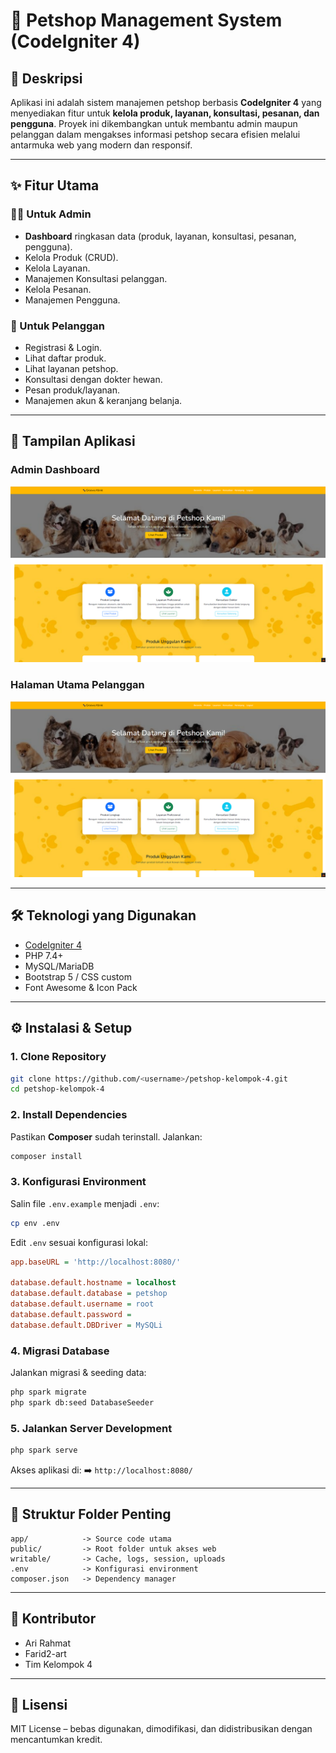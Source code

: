 # 🐾 Petshop Management System (CodeIgniter 4)

## 📖 Deskripsi

Aplikasi ini adalah sistem manajemen petshop berbasis **CodeIgniter 4** yang menyediakan fitur untuk **kelola produk, layanan, konsultasi, pesanan, dan pengguna**.
Proyek ini dikembangkan untuk membantu admin maupun pelanggan dalam mengakses informasi petshop secara efisien melalui antarmuka web yang modern dan responsif.

---

## ✨ Fitur Utama

### 👩‍💻 Untuk Admin

* **Dashboard** ringkasan data (produk, layanan, konsultasi, pesanan, pengguna).
* Kelola Produk (CRUD).
* Kelola Layanan.
* Manajemen Konsultasi pelanggan.
* Kelola Pesanan.
* Manajemen Pengguna.

### 🐶 Untuk Pelanggan

* Registrasi & Login.
* Lihat daftar produk.
* Lihat layanan petshop.
* Konsultasi dengan dokter hewan.
* Pesan produk/layanan.
* Manajemen akun & keranjang belanja.

---

## 📸 Tampilan Aplikasi

### Admin Dashboard

![Admin Dashboard](docs/screenshots/dashboard.png)

### Halaman Utama Pelanggan

![Landing Page](docs/screenshots/landing.png)

---

## 🛠️ Teknologi yang Digunakan

* [CodeIgniter 4](https://codeigniter.com/)
* PHP 7.4+
* MySQL/MariaDB
* Bootstrap 5 / CSS custom
* Font Awesome & Icon Pack

---

## ⚙️ Instalasi & Setup

### 1. Clone Repository

```bash
git clone https://github.com/<username>/petshop-kelompok-4.git
cd petshop-kelompok-4
```

### 2. Install Dependencies

Pastikan **Composer** sudah terinstall. Jalankan:

```bash
composer install
```

### 3. Konfigurasi Environment

Salin file `.env.example` menjadi `.env`:

```bash
cp env .env
```

Edit `.env` sesuai konfigurasi lokal:

```ini
app.baseURL = 'http://localhost:8080/'

database.default.hostname = localhost
database.default.database = petshop
database.default.username = root
database.default.password = 
database.default.DBDriver = MySQLi
```

### 4. Migrasi Database

Jalankan migrasi & seeding data:

```bash
php spark migrate
php spark db:seed DatabaseSeeder
```

### 5. Jalankan Server Development

```bash
php spark serve
```

Akses aplikasi di:
➡️ `http://localhost:8080/`

---

## 📂 Struktur Folder Penting

```
app/            -> Source code utama
public/         -> Root folder untuk akses web
writable/       -> Cache, logs, session, uploads
.env            -> Konfigurasi environment
composer.json   -> Dependency manager
```

---

## 👥 Kontributor

* Ari Rahmat
* Farid2-art
* Tim Kelompok 4

---

## 📜 Lisensi

MIT License – bebas digunakan, dimodifikasi, dan didistribusikan dengan mencantumkan kredit.
